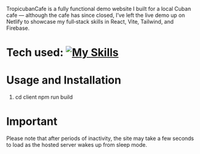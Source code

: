 TropicubanCafe is a fully functional demo website I built for a local Cuban cafe — although the cafe has since closed, I’ve left the live demo up on Netlify to showcase my full‑stack skills in React, Vite, Tailwind, and Firebase.

# Tech used: [![My Skills](https://skillicons.dev/icons?i=html,css,tailwind,js,react,vite,firebase)](https://skillicons.dev)

# Usage and Installation
1. cd client npm run build

# Important
Please note that after periods of inactivity, the site may take a few seconds to load as the hosted server wakes up from sleep mode.
